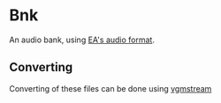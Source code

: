 # Bnk

An audio bank, using [EA's audio format](https://github.com/vgmstream/vgmstream/blob/master/src/meta/ea_schl.c).

## Converting
Converting of these files can be done using [vgmstream](https://github.com/vgmstream/vgmstream)